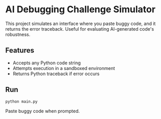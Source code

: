 # AI Debugging Challenge Simulator

This project simulates an interface where you paste buggy code,
and it returns the error traceback. Useful for evaluating AI-generated code's robustness.

## Features
- Accepts any Python code string
- Attempts execution in a sandboxed environment
- Returns Python traceback if error occurs

## Run
```bash
python main.py
```

Paste buggy code when prompted.
